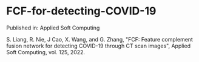 # FCF-for-detecting-COVID-19
Published in: Applied Soft Computing

S. Liang, R. Nie, J Cao, X. Wang, and G. Zhang, "FCF: Feature complement fusion network for detecting COVID-19 through CT scan images", Applied Soft Computing, vol. 125, 2022. 
